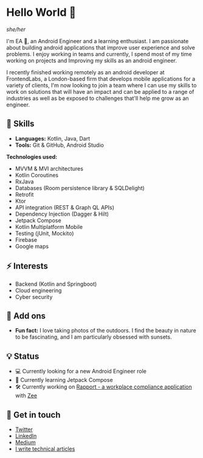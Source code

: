 # Hello World 👋
*she/her*


I'm EA 🙂, an Android Engineer and a learning enthusiast. I am passionate about building android applications that improve user experience and solve problems. I enjoy working in teams and currently, I spend most of my time working on projects and Improving my skills as an android engineer.

I recently finished working remotely as an android developer at FrontendLabs, a London-based firm that develops mobile applications for a variety of clients, I'm now looking to join a team where I can use my skills to work on solutions that will have an impact and can be applied to a range of industries as well as be exposed to challenges that'll help me grow as an engineer.


## 📌 Skills
- **Languages:** Kotlin, Java, Dart
- **Tools:** Git & GitHub, Android Studio

**Technologies used:**
- MVVM & MVI architectures
- Kotlin Coroutines
- RxJava
- Databases (Room persistence library & SQLDelight)
- Retrofit
- Ktor
- API integration (REST & Graph QL APIs)
- Dependency Injection (Dagger & Hilt)
- Jetpack Compose
- Kotlin Multiplatform Mobile
- Testing (jUnit, Mockito)
- Firebase
- Google maps


## ⚡ Interests
- Backend (Kotlin and Springboot)
- Cloud engineering
- Cyber security


## 🔎 Add ons
- **Fun fact:** I love taking photos of the outdoors. I find the beauty in nature to be fascinating, and I am particularly obsessed with sunsets.


## 💡 Status
- 💻 Currently looking for a new Android Engineer role
- 📖 Currently learning Jetpack Compose
- 🛠️ Currently working on [Rapport - a workplace compliance application](https://github.com/Czeach/Rapport) with [Zee](https://github.com/zennymorh)


## 📲 Get in touch
- [Twitter](https://twitter.com/__Czech)
- [LinkedIn](https://www.linkedin.com/in/ezichi-amarachi-628083198/)
- [Medium](https://medium.com/@ezichukwuamarachi)
- [I write technical articles](https://dev.to/czech)
